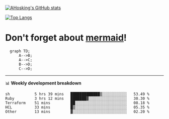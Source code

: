[![AHosking's GitHub stats](https://github-readme-stats.vercel.app/api?username=ahosking&count_private=true&show_icons=true&theme=onedark&hide_rank=true&include_all_commits=true)](https://github.com/ahosking)

[![Top Langs](https://github-readme-stats.vercel.app/api/top-langs/?username=ahosking&layout=compact&theme=onedark)](https://github.com/ahosking)


# Don't forget about [mermaid](https://github.blog/2022-02-14-include-diagrams-markdown-files-mermaid/)!

```mermaid
  graph TD;
      A-->B;
      A-->C;
      B-->D;
      C-->D;
```
-------

📊 **Weekly development breakdown**

<!--START_SECTION:waka-->

```text
sh           5 hrs 39 mins   █████████████▒░░░░░░░░░░░   53.49 %
Ruby         3 hrs 12 mins   ███████▓░░░░░░░░░░░░░░░░░   30.30 %
Terraform    51 mins         ██░░░░░░░░░░░░░░░░░░░░░░░   08.18 %
HCL          33 mins         █▒░░░░░░░░░░░░░░░░░░░░░░░   05.35 %
Other        13 mins         ▓░░░░░░░░░░░░░░░░░░░░░░░░   02.20 %
```

<!--END_SECTION:waka-->

